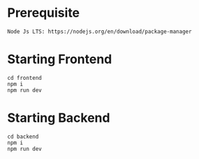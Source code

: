 # Prerequisite
```
Node Js LTS: https://nodejs.org/en/download/package-manager
```
# Starting Frontend
```
cd frontend
npm i
npm run dev
```
# Starting Backend
```
cd backend
npm i
npm run dev
```
